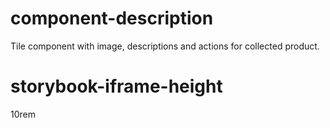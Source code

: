 # component-description
Tile component with image, descriptions and actions for collected product.

# storybook-iframe-height
10rem